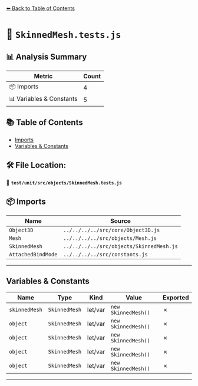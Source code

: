 [⬅️ Back to Table of Contents](../../../../index.md)

# 📄 `SkinnedMesh.tests.js`

## 📊 Analysis Summary

| Metric | Count |
|--------|-------|
| 📦 Imports | 4 |
| 📊 Variables & Constants | 5 |

## 📚 Table of Contents

- [Imports](#imports)
- [Variables & Constants](#variables-constants)

## 🛠️ File Location:
📂 **`test/unit/src/objects/SkinnedMesh.tests.js`**

## 📦 Imports

| Name | Source |
|------|--------|
| `Object3D` | `../../../../src/core/Object3D.js` |
| `Mesh` | `../../../../src/objects/Mesh.js` |
| `SkinnedMesh` | `../../../../src/objects/SkinnedMesh.js` |
| `AttachedBindMode` | `../../../../src/constants.js` |


---

## Variables & Constants

| Name | Type | Kind | Value | Exported |
|------|------|------|-------|----------|
| `skinnedMesh` | `SkinnedMesh` | let/var | `new SkinnedMesh()` | ✗ |
| `object` | `SkinnedMesh` | let/var | `new SkinnedMesh()` | ✗ |
| `object` | `SkinnedMesh` | let/var | `new SkinnedMesh()` | ✗ |
| `object` | `SkinnedMesh` | let/var | `new SkinnedMesh()` | ✗ |
| `object` | `SkinnedMesh` | let/var | `new SkinnedMesh()` | ✗ |


---